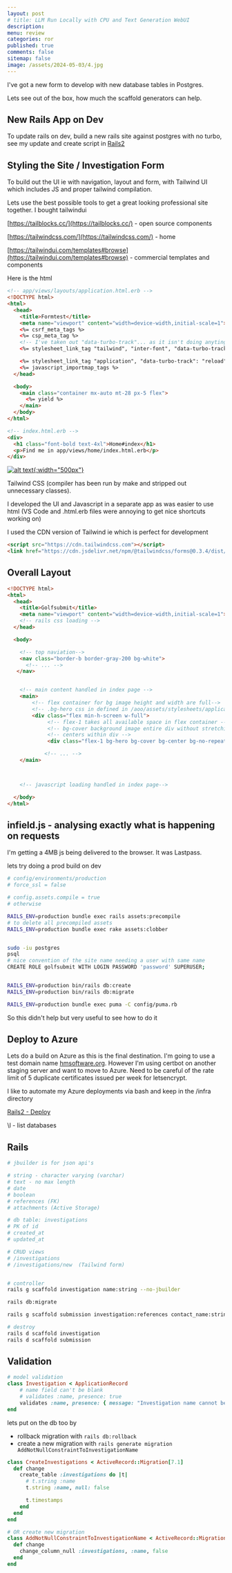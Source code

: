 ```yaml
---
layout: post
# title: LLM Run Locally with CPU and Text Generation WebUI 
description: 
menu: review
categories: ror 
published: true 
comments: false     
sitemap: false
image: /assets/2024-05-03/4.jpg
---
```


<!-- [![alt text](/assets/2024-04-24/5.jpg "email"){:width="500px"}](/assets/2024-04-24/5.jpg) -->
<!-- [![alt text](/assets/2024-04-24/5.jpg "email")](/assets/2024-04-24/5.jpg) -->

<!-- [![alt text](/assets/2024-05-23/1.jpg "email"){:width="500px"}](/assets/2024-05-23/1.jpg) -->

I've got a new form to develop with new database tables in Postgres.

Lets see out of the box, how much the scaffold generators can help.

## New Rails App on Dev

To update rails on dev, build a new rails site against postgres with no turbo, see my update and create script in [Rails2]()


## Styling the Site / Investigation Form

To build out the UI ie with navigation, layout and form, with Tailwind UI which includes JS and proper tailwind compilation.

Lets use the best possible tools to get a great looking professional site together. I bought tailwindui

[https://tailblocks.cc/](https://tailblocks.cc/) - open source components

[https://tailwindcss.com/](https://tailwindcss.com/) - home

[https://tailwindui.com/templates#browse](https://tailwindui.com/templates#browse) - commercial templates and components

Here is the html

```html
<!-- app/views/layouts/application.html.erb -->
<!DOCTYPE html>
<html>
  <head>
    <title>Formtest</title>
    <meta name="viewport" content="width=device-width,initial-scale=1">
    <%= csrf_meta_tags %>
    <%= csp_meta_tag %>
    <!-- I've taken out "data-turbo-track"... as it isn't doing anyting -->
    <%= stylesheet_link_tag "tailwind", "inter-font", "data-turbo-track": "reload" %>

    <%= stylesheet_link_tag "application", "data-turbo-track": "reload" %>
    <%= javascript_importmap_tags %>
  </head>

  <body>
    <main class="container mx-auto mt-28 px-5 flex">
      <%= yield %>
    </main>
  </body>
</html>

<!-- index.html.erb -->
<div>
  <h1 class="font-bold text-4xl">Home#index</h1>
  <p>Find me in app/views/home/index.html.erb</p>
</div>

```

[![alt text](/assets/2024-05-31/1.jpg "email"){:width="500px"}](/assets/2024-05-31/1.jpg)

Tailwind CSS (compiler has been run by make and stripped out unnecessary classes).

I developed the UI and Javascript in a separate app as was easier to use html (VS Code and .html.erb files were annoying to get nice shortcuts working on)

I used the CDN version of Tailwind ie which is perfect for development

```html
<script src="https://cdn.tailwindcss.com"></script>
<link href="https://cdn.jsdelivr.net/npm/@tailwindcss/forms@0.3.4/dist/forms.min.css" rel="stylesheet">
```

## Overall Layout

```html
<!DOCTYPE html>
<html>
  <head>
    <title>Golfsubmit</title>
    <meta name="viewport" content="width=device-width,initial-scale=1">
    <!-- rails css loading -->
  </head>

  <body>

    <!-- top naviation-->
    <nav class="border-b border-gray-200 bg-white">
      <!-- ... -->
   </nav>


    <!-- main content handled in index page -->
    <main>
        <!-- flex container for bg image height and width are full-->
        <!-- .bg-hero css in defined in /aoo/assets/stylesheets/application.css -->
        <div class="flex min-h-screen w-full">
             <!-- flex-1 takes all available space in flex container -->
             <!-- bg-cover background image entire div without stretching -->
             <!-- centers within div -->
             <div class="flex-1 bg-hero bg-cover bg-center bg-no-repeat ">

            <!-- ... -->
    </main>



    <!-- javascript loading handled in index page-->

  </body>
</html>

```

## infield.js - analysing exactly what is happening on requests

I'm getting a 4MB js being delivered to the browser. It was Lastpass.

lets try doing a prod build on dev

```bash
# config/environments/production
# force_ssl = false

# config.assets.compile = true
# otherwise

RAILS_ENV=production bundle exec rails assets:precompile
# to delete all precompiled assets
RAILS_ENV=production bundle exec rake assets:clobber


sudo -iu postgres
psql
# nice convention of the site name needing a user with same name
CREATE ROLE golfsubmit WITH LOGIN PASSWORD 'password' SUPERUSER;


RAILS_ENV=production bin/rails db:create
RAILS_ENV=production bin/rails db:migrate

RAILS_ENV=production bundle exec puma -C config/puma.rb
```

So this didn't help but very useful to see how to do it

## Deploy to Azure

Lets do a build on Azure as this is the final destination. I'm going to use a test domain name [hmsoftware.org](https://hmsoftware.org). However I'm using certbot on another staging server and want to move to Azure. Need to be careful of the rate limit of 5 duplicate certificates issued per week for letsencrypt.

I like to automate my Azure deployments via bash and keep in the /infra directory

[Rails2 - Deploy]()


\l - list databases





## Rails

```bash
# jbuilder is for json api's

# string - character varying (varchar)
# text - no max length
# date
# boolean
# references (FK)
# attachments (Active Storage)

# db table: investigations
# PK of id
# created_at
# updated_at

# CRUD views
# /investigations
# /investigations/new  (Tailwind form)


# controller
rails g scaffold investigation name:string --no-jbuilder

rails db:migrate

rails g scaffold submission investigation:references contact_name:string contact_email:string contact_phone:string anonymous:boolean incident_name:string factual_summary:text incident_start_date:date incident_end_date:date language:string coordinates:string files:attachments --no-jbuilder

# destroy
rails d scaffold investigation
rails d scaffold submission
```

## Validation

```rb
# model validation
class Investigation < ApplicationRecord
    # name field can't be blank
    # validates :name, presence: true
    validates :name, presence: { message: "Investigation name cannot be blank" }
end
```
lets put on the db too by

- rollback migration with `rails db:rollback`
- create a new migration with `rails generate migration AddNotNullConstraintToInvestigationName`

```rb
class CreateInvestigations < ActiveRecord::Migration[7.1]
  def change
    create_table :investigations do |t|
      # t.string :name
      t.string :name, null: false

      t.timestamps
    end
  end
end

# OR create new migration
class AddNotNullConstraintToInvestigationName < ActiveRecord::Migration[6.1]
  def change
    change_column_null :investigations, :name, false
  end
end

```

